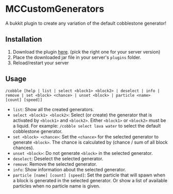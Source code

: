 # MCCustomGenerators
A bukkit plugin to create any variation of the default cobblestone generator!

## Installation
1. Download the plugin [here](https://github.com/CodeStix/MCCustomGenerators/releases). (pick the right one for your server version)
2. Place the downloaded jar file in your server's `plugins` folder.
3. Reload/restart your server

## Usage
`/cobble [help | list | select <block1> <block2> | deselect | info | remove | set <block> <chance> | unset <block> | particle <name> [count] [speed]]`
- `list`: Show all the created generators.
- `select <block1> <block2>`: Select (or create) the generator that is activated by `<block1>` and `<block2>`. Either `<block1>` or `<block2>` must be a liquid. For example: `/cobble select lava water` to select the default cobblestone generator. 
- `set <block> <chance>`: Set the `<chance>` for the selected generator to generate `<block>`. The chance is calculated by (chance / sum of all block chances).
- `unset <block>`: Do not generate `<block>` in the selected generator.
- `deselect`: Deselect the selected generator.
- `remove`: Remove the selected generator.
- `info`: Show information about the selected generator.
- `particle [name] [count] [speed]`: Set the particle that will spawn when a block is generated in the selected generator. Or show a list of available particles when no particle name is given.
